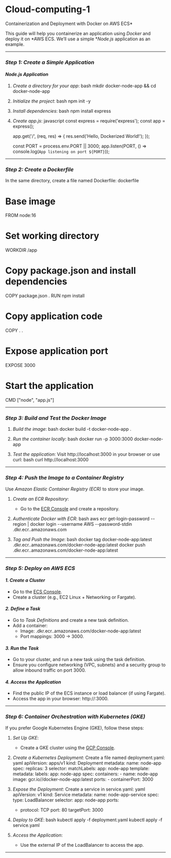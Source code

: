 # Cloud-computing-1
Containerization and Deployment with Docker on AWS ECS*

This guide will help you containerize an application using *Docker* and deploy it on *AWS ECS. We’ll use a simple **Node.js* application as an example.

---

### *Step 1: Create a Simple Application*

#### *Node.js Application*
1. *Create a directory for your app*:
   bash
   mkdir docker-node-app && cd docker-node-app
   

2. *Initialize the project*:
   bash
   npm init -y
   

3. *Install dependencies*:
   bash
   npm install express
   

4. *Create app.js*:
   javascript
   const express = require('express');
   const app = express();

   app.get('/', (req, res) => {
       res.send('Hello, Dockerized World!');
   });

   const PORT = process.env.PORT || 3000;
   app.listen(PORT, () => console.log(`App listening on port ${PORT}`));
   

---

### *Step 2: Create a Dockerfile*
In the same directory, create a file named Dockerfile:
dockerfile
# Base image
FROM node:16

# Set working directory
WORKDIR /app

# Copy package.json and install dependencies
COPY package.json .
RUN npm install

# Copy application code
COPY . .

# Expose application port
EXPOSE 3000

# Start the application
CMD ["node", "app.js"]


---

### *Step 3: Build and Test the Docker Image*

1. *Build the image*:
   bash
   docker build -t docker-node-app .
   

2. *Run the container locally*:
   bash
   docker run -p 3000:3000 docker-node-app
   

3. *Test the application*:
   Visit http://localhost:3000 in your browser or use curl:
   bash
   curl http://localhost:3000
   

---

### *Step 4: Push the Image to a Container Registry*
Use *Amazon Elastic Container Registry (ECR)* to store your image.

1. *Create an ECR Repository*:
   - Go to the [ECR Console](https://console.aws.amazon.com/ecr/) and create a repository.

2. *Authenticate Docker with ECR*:
   bash
   aws ecr get-login-password --region <region> | docker login --username AWS --password-stdin <your-account-id>.dkr.ecr.<region>.amazonaws.com
   

3. *Tag and Push the Image*:
   bash
   docker tag docker-node-app:latest <your-account-id>.dkr.ecr.<region>.amazonaws.com/docker-node-app:latest
   docker push <your-account-id>.dkr.ecr.<region>.amazonaws.com/docker-node-app:latest
   

---

### *Step 5: Deploy on AWS ECS*

#### *1. Create a Cluster*
- Go to the [ECS Console](https://console.aws.amazon.com/ecs/).
- Create a cluster (e.g., EC2 Linux + Networking or Fargate).

#### *2. Define a Task*
- Go to *Task Definitions* and create a new task definition.
- Add a container:
  - Image: <your-account-id>.dkr.ecr.<region>.amazonaws.com/docker-node-app:latest
  - Port mappings: 3000 -> 3000.

#### *3. Run the Task*
- Go to your cluster, and run a new task using the task definition.
- Ensure you configure networking (VPC, subnets) and a security group to allow inbound traffic on port 3000.

#### *4. Access the Application*
- Find the public IP of the ECS instance or load balancer (if using Fargate).
- Access the app in your browser: http://<public-ip>:3000.

---

### *Step 6: Container Orchestration with Kubernetes (GKE)*

If you prefer Google Kubernetes Engine (GKE), follow these steps:

1. *Set Up GKE*:
   - Create a GKE cluster using the [GCP Console](https://console.cloud.google.com/kubernetes/).

2. *Create a Kubernetes Deployment*:
   Create a file named deployment.yaml:
   yaml
   apiVersion: apps/v1
   kind: Deployment
   metadata:
     name: node-app
   spec:
     replicas: 3
     selector:
       matchLabels:
         app: node-app
     template:
       metadata:
         labels:
           app: node-app
       spec:
         containers:
         - name: node-app
           image: gcr.io/<your-project-id>/docker-node-app:latest
           ports:
           - containerPort: 3000
   

3. *Expose the Deployment*:
   Create a service in service.yaml:
   yaml
   apiVersion: v1
   kind: Service
   metadata:
     name: node-app-service
   spec:
     type: LoadBalancer
     selector:
       app: node-app
     ports:
     - protocol: TCP
       port: 80
       targetPort: 3000
   

4. *Deploy to GKE*:
   bash
   kubectl apply -f deployment.yaml
   kubectl apply -f service.yaml
   

5. *Access the Application*:
   - Use the external IP of the LoadBalancer to access the app.

---
